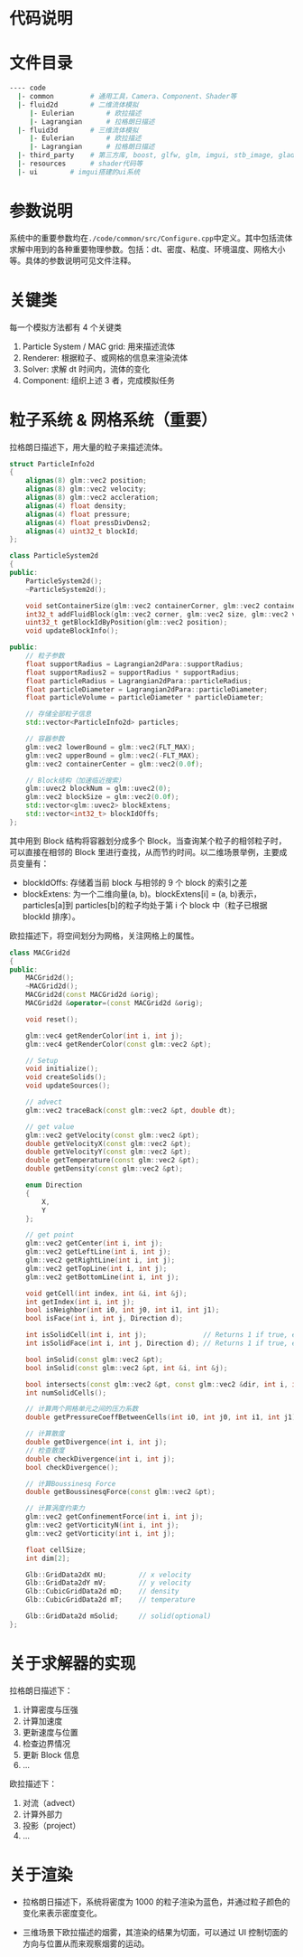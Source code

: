 # 代码说明

# 文件目录

```bash
---- code
  |- common         # 通用工具，Camera、Component、Shader等
  |- fluid2d        # 二维流体模拟
     |- Eulerian        # 欧拉描述
     |- Lagrangian      # 拉格朗日描述
  |- fluid3d        # 三维流体模拟
     |- Eulerian        # 欧拉描述
     |- Lagrangian      # 拉格朗日描述
  |- third_party    # 第三方库, boost, glfw, glm, imgui, stb_image, glad等
  |- resources      # shader代码等
  |- ui        # imgui搭建的ui系统
```

# 参数说明

系统中的重要参数均在`./code/common/src/Configure.cpp`中定义。其中包括流体求解中用到的各种重要物理参数。包括：dt、密度、粘度、环境温度、网格大小等。具体的参数说明可见文件注释。

# 关键类

每一个模拟方法都有 4 个关键类

1. Particle System / MAC grid: 用来描述流体
2. Renderer: 根据粒子、或网格的信息来渲染流体
3. Solver: 求解 dt 时间内，流体的变化
4. Component: 组织上述 3 者，完成模拟任务

# 粒子系统 & 网格系统（重要）

拉格朗日描述下，用大量的粒子来描述流体。

```cpp
struct ParticleInfo2d
{
    alignas(8) glm::vec2 position;
    alignas(8) glm::vec2 velocity;
    alignas(8) glm::vec2 accleration;
    alignas(4) float density;
    alignas(4) float pressure;
    alignas(4) float pressDivDens2;
    alignas(4) uint32_t blockId;
};

class ParticleSystem2d
{
public:
    ParticleSystem2d();
    ~ParticleSystem2d();

    void setContainerSize(glm::vec2 containerCorner, glm::vec2 containerSize);
    int32_t addFluidBlock(glm::vec2 corner, glm::vec2 size, glm::vec2 v0, float particleSpace);
    uint32_t getBlockIdByPosition(glm::vec2 position);
    void updateBlockInfo();

public:
    // 粒子参数
    float supportRadius = Lagrangian2dPara::supportRadius;
    float supportRadius2 = supportRadius * supportRadius;
    float particleRadius = Lagrangian2dPara::particleRadius;
    float particleDiameter = Lagrangian2dPara::particleDiameter;
    float particleVolume = particleDiameter * particleDiameter;

    // 存储全部粒子信息
    std::vector<ParticleInfo2d> particles;

    // 容器参数
    glm::vec2 lowerBound = glm::vec2(FLT_MAX);
    glm::vec2 upperBound = glm::vec2(-FLT_MAX);
    glm::vec2 containerCenter = glm::vec2(0.0f);

    // Block结构（加速临近搜索）
    glm::uvec2 blockNum = glm::uvec2(0);
    glm::vec2 blockSize = glm::vec2(0.0f);
    std::vector<glm::uvec2> blockExtens;
    std::vector<int32_t> blockIdOffs;
};
```

其中用到 Block 结构将容器划分成多个 Block，当查询某个粒子的相邻粒子时，可以直接在相邻的 Block 里进行查找，从而节约时间。以二维场景举例，主要成员变量有：

- blockIdOffs: 存储着当前 block 与相邻的 9 个 block 的索引之差
- blockExtens: 为一个二维向量(a, b)。blockExtens[i] = (a, b)表示，particles[a]到 particles[b]的粒子均处于第 i 个 block 中（粒子已根据 blockId 排序）。

欧拉描述下，将空间划分为网格，关注网格上的属性。

```cpp
class MACGrid2d
{
public:
    MACGrid2d();
    ~MACGrid2d();
    MACGrid2d(const MACGrid2d &orig);
    MACGrid2d &operator=(const MACGrid2d &orig);

    void reset();

    glm::vec4 getRenderColor(int i, int j);
    glm::vec4 getRenderColor(const glm::vec2 &pt);

    // Setup
    void initialize();
    void createSolids();
    void updateSources();

    // advect
    glm::vec2 traceBack(const glm::vec2 &pt, double dt);

    // get value
    glm::vec2 getVelocity(const glm::vec2 &pt);
    double getVelocityX(const glm::vec2 &pt);
    double getVelocityY(const glm::vec2 &pt);
    double getTemperature(const glm::vec2 &pt);
    double getDensity(const glm::vec2 &pt);

    enum Direction
    {
        X,
        Y
    };

    // get point
    glm::vec2 getCenter(int i, int j);
    glm::vec2 getLeftLine(int i, int j);
    glm::vec2 getRightLine(int i, int j);
    glm::vec2 getTopLine(int i, int j);
    glm::vec2 getBottomLine(int i, int j);

    void getCell(int index, int &i, int &j);
    int getIndex(int i, int j);
    bool isNeighbor(int i0, int j0, int i1, int j1);
    bool isFace(int i, int j, Direction d);

    int isSolidCell(int i, int j);              // Returns 1 if true, else otherwise
    int isSolidFace(int i, int j, Direction d); // Returns 1 if true, else otherwise

    bool inSolid(const glm::vec2 &pt);
    bool inSolid(const glm::vec2 &pt, int &i, int &j);

    bool intersects(const glm::vec2 &pt, const glm::vec2 &dir, int i, int j, double &time);
    int numSolidCells();

    // 计算两个网格单元之间的压力系数
    double getPressureCoeffBetweenCells(int i0, int j0, int i1, int j1);

    // 计算散度
    double getDivergence(int i, int j);
    // 检查散度
    double checkDivergence(int i, int j);
    bool checkDivergence();

    // 计算Boussinesq Force
    double getBoussinesqForce(const glm::vec2 &pt);

    // 计算涡度约束力
    glm::vec2 getConfinementForce(int i, int j);
    glm::vec2 getVorticityN(int i, int j);
    glm::vec2 getVorticity(int i, int j);

    float cellSize;
    int dim[2];

    Glb::GridData2dX mU;        // x velocity
    Glb::GridData2dY mV;        // y velocity
    Glb::CubicGridData2d mD;    // density
    Glb::CubicGridData2d mT;    // temperature

    Glb::GridData2d mSolid;     // solid(optional)
};
```

# 关于求解器的实现

拉格朗日描述下：

1. 计算密度与压强
2. 计算加速度
3. 更新速度与位置
4. 检查边界情况
5. 更新 Block 信息
6. ...

欧拉描述下：

1. 对流（advect）
2. 计算外部力
3. 投影（project）
4. ...

# 关于渲染

- 拉格朗日描述下，系统将密度为 1000 的粒子渲染为蓝色，并通过粒子颜色的变化来表示密度变化。

- 三维场景下欧拉描述的烟雾，其渲染的结果为切面，可以通过 UI 控制切面的方向与位置从而来观察烟雾的运动。
